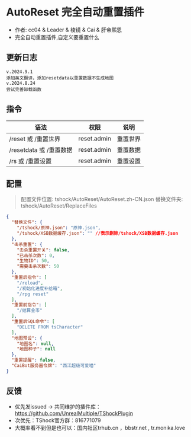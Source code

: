 # AutoReset 完全自动重置插件

- 作者: cc04 & Leader & 棱镜 & Cai & 肝帝熙恩
- 完全自动重置插件,自定义要重置什么
  

## 更新日志

```
v.2024.9.1
添加英文翻译，添加resetdata以重置数据不生成地图
v.2024.8.24
尝试完善卸载函数
```

## 指令

| 语法                  |        权限         |  说明  |
|---------------------| :-----------------: |:----:|
| /reset 或 /重置世界	     | reset.admin      | 重置世界 |
| /resetdata 或 /重置数据	 | reset.admin      | 重置数据 |
| /rs 或 /重置设置	        | reset.admin      | 重置设置 |


## 配置
> 配置文件位置: tshock/AutoReset/AutoReset.zh-CN.json
> 替换文件夹: tshock/AutoReset/ReplaceFiles
```json
{
  "替换文件": {
    "/tshock/原神.json": "原神.json",
    "/tshock/XSB数据缓存.json": "" //表示删除/tshock/XSB数据缓存.json
  },
  "击杀重置": {
    "击杀重置开关": false,
    "已击杀次数": 0,
    "生物ID": 50,
    "需要击杀次数": 50
  },
  "重置后指令": [
    "/reload",
    "/初始化进度补给箱",
    "/rpg reset"
  ],
  "重置前指令": [
    "/结算金币"
  ],
  "重置后SQL命令": [
    "DELETE FROM tsCharacter"
  ],
  "地图预设": {
    "地图名": null,
    "地图种子": null
  },
  "重置提醒": false,
  "CaiBot服务器令牌": "西江超级可爱喵"
}
```

## 反馈
- 优先发issued -> 共同维护的插件库：https://github.com/UnrealMultiple/TShockPlugin
- 次优先：TShock官方群：816771079
- 大概率看不到但是也可以：国内社区trhub.cn ，bbstr.net , tr.monika.love
